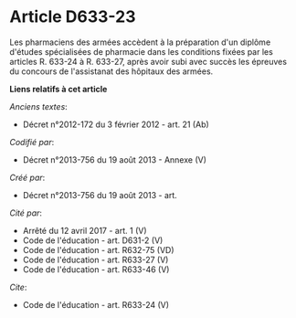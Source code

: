 # Article D633-23

Les pharmaciens des armées accèdent à la préparation d'un diplôme d'études spécialisées de pharmacie dans les conditions
fixées par les articles R. 633-24 à R. 633-27, après avoir subi avec succès les épreuves du concours de l'assistanat des
hôpitaux des armées.

**Liens relatifs à cet article**

_Anciens textes_:

  - Décret n°2012-172 du 3 février 2012 - art. 21 (Ab)

_Codifié par_:

  - Décret n°2013-756 du 19 août 2013 -  Annexe (V)

_Créé par_:

  - Décret n°2013-756 du 19 août 2013 - art.

_Cité par_:

  - Arrêté du 12 avril 2017 - art. 1 (V)
  - Code de l'éducation - art. D631-2 (V)
  - Code de l'éducation - art. R632-75 (VD)
  - Code de l'éducation - art. R633-27 (V)
  - Code de l'éducation - art. R633-46 (V)

_Cite_:

  - Code de l'éducation - art. R633-24 (V)
